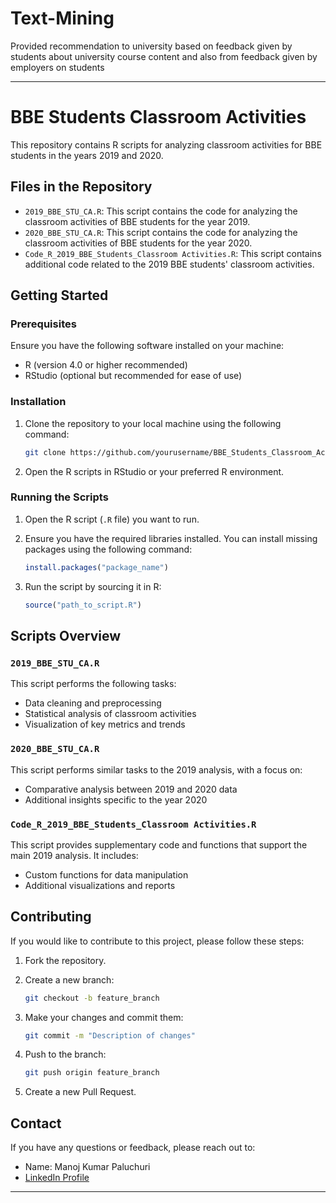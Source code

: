 # Text-Mining
Provided recommendation to university based on feedback given by students about university course content and also from feedback given by employers on students

---

# BBE Students Classroom Activities

This repository contains R scripts for analyzing classroom activities for BBE students in the years 2019 and 2020.

## Files in the Repository

- `2019_BBE_STU_CA.R`: This script contains the code for analyzing the classroom activities of BBE students for the year 2019.
- `2020_BBE_STU_CA.R`: This script contains the code for analyzing the classroom activities of BBE students for the year 2020.
- `Code_R_2019_BBE_Students_Classroom Activities.R`: This script contains additional code related to the 2019 BBE students' classroom activities.

## Getting Started

### Prerequisites

Ensure you have the following software installed on your machine:

- R (version 4.0 or higher recommended)
- RStudio (optional but recommended for ease of use)

### Installation

1. Clone the repository to your local machine using the following command:

    ```bash
    git clone https://github.com/yourusername/BBE_Students_Classroom_Activities.git
    ```

2. Open the R scripts in RStudio or your preferred R environment.

### Running the Scripts

1. Open the R script (`.R` file) you want to run.
2. Ensure you have the required libraries installed. You can install missing packages using the following command:

    ```r
    install.packages("package_name")
    ```

3. Run the script by sourcing it in R:

    ```r
    source("path_to_script.R")
    ```

## Scripts Overview

### `2019_BBE_STU_CA.R`

This script performs the following tasks:
- Data cleaning and preprocessing
- Statistical analysis of classroom activities
- Visualization of key metrics and trends

### `2020_BBE_STU_CA.R`

This script performs similar tasks to the 2019 analysis, with a focus on:
- Comparative analysis between 2019 and 2020 data
- Additional insights specific to the year 2020

### `Code_R_2019_BBE_Students_Classroom Activities.R`

This script provides supplementary code and functions that support the main 2019 analysis. It includes:
- Custom functions for data manipulation
- Additional visualizations and reports

## Contributing

If you would like to contribute to this project, please follow these steps:

1. Fork the repository.
2. Create a new branch:

    ```bash
    git checkout -b feature_branch
    ```

3. Make your changes and commit them:

    ```bash
    git commit -m "Description of changes"
    ```

4. Push to the branch:

    ```bash
    git push origin feature_branch
    ```

5. Create a new Pull Request.


## Contact

If you have any questions or feedback, please reach out to:

- Name: Manoj Kumar Paluchuri
- [LinkedIn Profile](www.linkedin.com/in/manoj-kumar-paluchuri)

---
